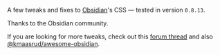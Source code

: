 A few tweaks and fixes to [Obsidian](https://obsidian.md)'s CSS &mdash; tested in version `0.8.13`.

Thanks to the Obsidian community. 

If you are looking for more tweaks, check out this [forum thread](https://forum.obsidian.md/t/meta-post-common-css-hacks) and also [@kmaasrud/awesome-obsidian](https://github.com/kmaasrud/awesome-obsidian).